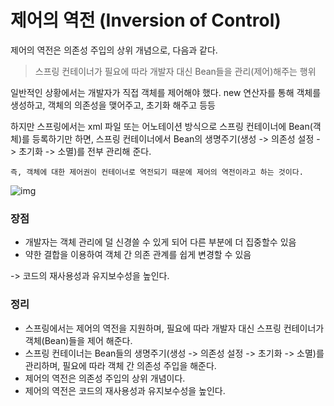 # 제어의 역전 (Inversion of Control)

제어의 역전은 의존성 주입의 상위 개념으로, 다음과 같다.

> 스프링 컨테이너가 필요에 따라 개발자 대신 Bean들을 관리(제어)해주는 행위

일반적인 상황에서는 개발자가 직접 객체를 제어해야 했다. new 연산자를 통해 객체를 생성하고, 객체의 의존성을 맺어주고, 초기화 해주고 등등

하지만 스프링에서는 xml 파일 또는 어노테이션 방식으로 스프링 컨테이너에 Bean(객체)를 등록하기만 하면, 스프링 컨테이너에서 Bean의 생명주기(생성 -> 의존성 설정 -> 초기화 -> 소멸)를 전부 관리해 준다.

`즉, 객체에 대한 제어권이 컨테이너로 역전되기 때문에 제어의 역전이라고 하는 것이다.`

![img](https://media.vlpt.us/images/damiano1027/post/a335c31a-53a9-47d5-b485-af3f78c4c9c5/image.png)

### 장점

- 개발자는 객체 관리에 덜 신경쓸 수 있게 되어 다른 부분에 더 집중할수 있음
- 약한 결합을 이용하여 객체 간 의존 관계를 쉽게 변경할 수 있음

-> 코드의 재사용성과 유지보수성을 높인다.



### 정리

- 스프링에서는 제어의 역전을 지원하며, 필요에 따라 개발자 대신 스프링 컨테이너가 객체(Bean)들을 제어 해준다.
- 스프링 컨테이너는 Bean들의 생명주기(생성 -> 의존성 설정 -> 초기화 -> 소멸)를 관리하며, 필요에 따라 객체 간 의존성 주입을 해준다.
- 제어의 역전은 의존성 주입의 상위 개념이다.
- 제어의 역전은 코드의 재사용성과 유지보수성을 높인다.